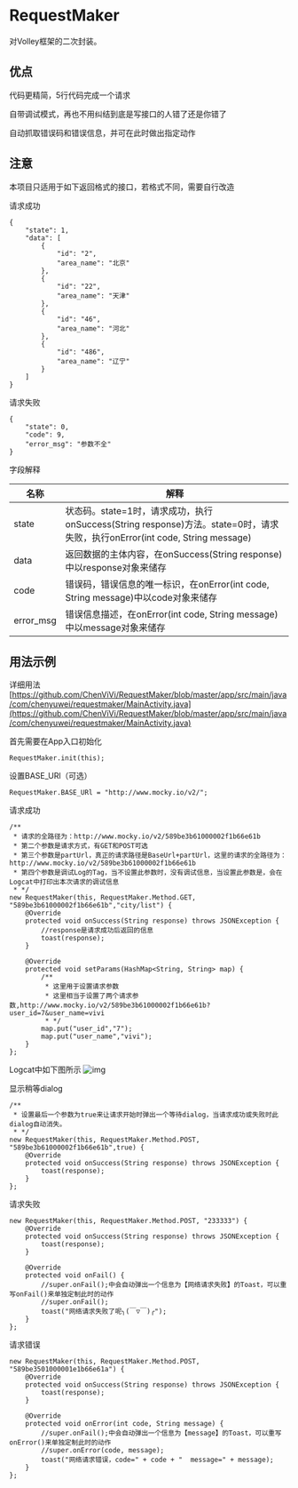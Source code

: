 # RequestMaker

对Volley框架的二次封装。

## 优点

代码更精简，5行代码完成一个请求

自带调试模式，再也不用纠结到底是写接口的人错了还是你错了

自动抓取错误码和错误信息，并可在此时做出指定动作

## 注意

本项目只适用于如下返回格式的接口，若格式不同，需要自行改造

请求成功
```
{
    "state": 1,
    "data": [
        {
            "id": "2",
            "area_name": "北京"
        },
        {
            "id": "22",
            "area_name": "天津"
        },
        {
            "id": "46",
            "area_name": "河北"
        },
        {
            "id": "486",
            "area_name": "辽宁"
        }
    ]
}
```

请求失败
```
{
    "state": 0,
    "code": 9,
    "error_msg": "参数不全"
}
```

字段解释

| 名称 | 解释 |
| --- | --- |
| state | 状态码。state=1时，请求成功，执行onSuccess(String response)方法。state=0时，请求失败，执行onError(int code, String message)
| data | 返回数据的主体内容，在onSuccess(String response)中以response对象来储存
| code | 错误码，错误信息的唯一标识，在onError(int code, String message)中以code对象来储存
| error_msg | 错误信息描述，在onError(int code, String message)中以message对象来储存


## 用法示例


详细用法[https://github.com/ChenViVi/RequestMaker/blob/master/app/src/main/java/com/chenyuwei/requestmaker/MainActivity.java](https://github.com/ChenViVi/RequestMaker/blob/master/app/src/main/java/com/chenyuwei/requestmaker/MainActivity.java)


首先需要在App入口初始化
```
RequestMaker.init(this);
```

设置BASE_URl（可选）
```
RequestMaker.BASE_URl = "http://www.mocky.io/v2/";
```

请求成功
```
/**
 * 请求的全路径为：http://www.mocky.io/v2/589be3b61000002f1b66e61b
 * 第二个参数是请求方式，有GET和POST可选
 * 第三个参数是partUrl，真正的请求路径是BaseUrl+partUrl，这里的请求的全路径为：http://www.mocky.io/v2/589be3b61000002f1b66e61b
 * 第四个参数是调试Log的Tag，当不设置此参数时，没有调试信息，当设置此参数是，会在Logcat中打印出本次请求的调试信息
 * */
new RequestMaker(this, RequestMaker.Method.GET, "589be3b61000002f1b66e61b","city/list") {
    @Override
    protected void onSuccess(String response) throws JSONException {
        //response是请求成功后返回的信息
        toast(response);
    }

    @Override
    protected void setParams(HashMap<String, String> map) {
        /**
         * 这里用于设置请求参数
         * 这里相当于设置了两个请求参数,http://www.mocky.io/v2/589be3b61000002f1b66e61b?user_id=7&user_name=vivi
         * */
        map.put("user_id","7");
        map.put("user_name","vivi");
    }
};
```
Logcat中如下图所示
![img](http://p1.bqimg.com/4851/0b060d059f1337ec.png)


显示稍等dialog

```
/**
 * 设置最后一个参数为true来让请求开始时弹出一个等待dialog，当请求成功或失败时此dialog自动消失。
 * */
new RequestMaker(this, RequestMaker.Method.POST, "589be3b61000002f1b66e61b",true) {
    @Override
    protected void onSuccess(String response) throws JSONException {
        toast(response);
    }
};
```

请求失败

```
new RequestMaker(this, RequestMaker.Method.POST, "233333") {
    @Override
    protected void onSuccess(String response) throws JSONException {
        toast(response);
    }

    @Override
    protected void onFail() {
        //super.onFail();中会自动弹出一个信息为【网络请求失败】的Toast，可以重写onFail()来单独定制此时的动作
        //super.onFail();
        toast("网络请求失败了呢╮(￣▽￣)╭");
    }
};
```

请求错误
```
new RequestMaker(this, RequestMaker.Method.POST, "589be3501000001e1b66e61a") {
    @Override
    protected void onSuccess(String response) throws JSONException {
        toast(response);
    }

    @Override
    protected void onError(int code, String message) {
        //super.onFail();中会自动弹出一个信息为【message】的Toast，可以重写onError()来单独定制此时的动作
        //super.onError(code, message);
        toast("网络请求错误，code=" + code + "  message=" + message);
    }
};
```
